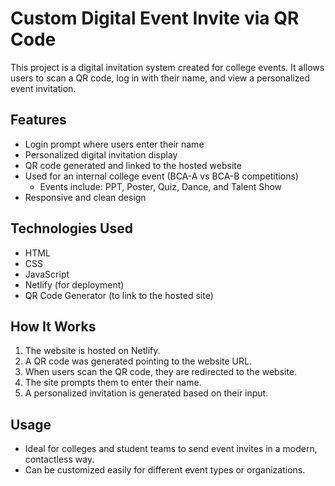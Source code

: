 # Custom Digital Event Invite via QR Code

This project is a digital invitation system created for college events. It allows users to scan a QR code, log in with their name, and view a personalized event invitation.

## Features

- Login prompt where users enter their name
- Personalized digital invitation display
- QR code generated and linked to the hosted website
- Used for an internal college event (BCA-A vs BCA-B competitions)
  - Events include: PPT, Poster, Quiz, Dance, and Talent Show
- Responsive and clean design

## Technologies Used

- HTML  
- CSS  
- JavaScript  
- Netlify (for deployment)  
- QR Code Generator (to link to the hosted site)

## How It Works

1. The website is hosted on Netlify.
2. A QR code was generated pointing to the website URL.
3. When users scan the QR code, they are redirected to the website.
4. The site prompts them to enter their name.
5. A personalized invitation is generated based on their input.

## Usage

- Ideal for colleges and student teams to send event invites in a modern, contactless way.
- Can be customized easily for different event types or organizations.

